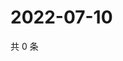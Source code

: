 # 2022-07-10

共 0 条

<!-- BEGIN WEIBO -->
<!-- 最后更新时间 Sun Jul 10 2022 21:23:36 GMT+0800 (China Standard Time) -->

<!-- END WEIBO -->
